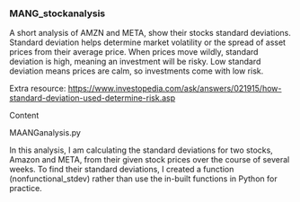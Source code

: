 ### MANG_stockanalysis

A short analysis of AMZN and META, show their stocks standard deviations. Standard deviation helps determine market volatility or the spread of asset prices from their average price. When prices move wildly, standard deviation is high, meaning an investment will be risky. Low standard deviation means prices are calm, so investments come with low risk.

Extra resource: https://www.investopedia.com/ask/answers/021915/how-standard-deviation-used-determine-risk.asp

Content

MAANGanalysis.py

In this analysis, I am calculating the standard deviations for two stocks, Amazon and META, from their given stock prices over the course of several weeks. To find their standard deviations, I created a function (nonfunctional_stdev) rather than use the in-built functions in Python for practice. 
